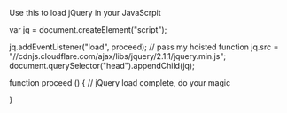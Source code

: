 Use this to load jQuery in your JavaScrpit




var jq = document.createElement("script");

jq.addEventListener("load", proceed); // pass my hoisted function
jq.src = "//cdnjs.cloudflare.com/ajax/libs/jquery/2.1.1/jquery.min.js";
document.querySelector("head").appendChild(jq);

function proceed () {
    // jQuery load complete, do your magic
    
}
